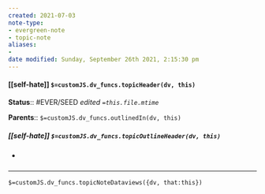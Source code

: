 ```yaml
---
created: 2021-07-03
note-type:
- evergreen-note
- topic-note
aliases:
-
date modified: Sunday, September 26th 2021, 2:15:30 pm
---
```


#### [[self-hate]] `$=customJS.dv_funcs.topicHeader(dv, this)`

**Status**::  #EVER/SEED
*edited `=this.file.mtime`*

**Parents**:: 
`$=customJS.dv_funcs.outlinedIn(dv, this)`

##### [[self-hate]] `$=customJS.dv_funcs.topicOutlineHeader(dv, this)`

-

### <hr class="dataviews"/>

`$=customJS.dv_funcs.topicNoteDataviews({dv, that:this})`